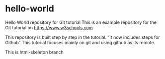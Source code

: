 # hello-world
Hello World repository for Git tutorial
This is an example repository for the Git tutorial on
https://www.w3schools.com

This repository is built step by step in the tutorial.
“It now includes steps for Github”
This tutorial focuses mainly on git and using github as its remote.

This is html-skeleton branch

